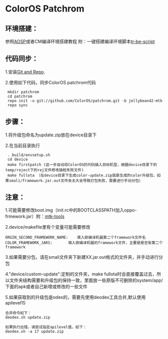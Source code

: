 ColorOS Patchrom
==================

环境搭建：
------------------
参照[AOSP](http://source.android.com/source/initializing.html)或者CM编译环境搭建教程 附：一键搭建编译环境脚本[tr-be-script](https://github.com/TeamRadium/tr-be-script)

代码同步：
----------
1.安装[Git and Repo](http://source.android.com/source/downloading.html).

2.使用如下代码，同步ColorOS patchrom代码

     mkdir patchrom
     cd patchrom
     repo init -u git://github.com/ColorOS/patchrom.git -b jellybean42-mtk
     repo sync

步骤：
-------
1.将升级包命名为update.zip放在device目录下

2.在当前目录执行

     . build/envsetup.sh
     cd device
     make firstpatch (这一步自动将ColorOS的代码插入目标机型，根据device目录下的temp/reject下的rej文件修改插桩失败文件)
     make fullota （在device目录下生成color-update.zip就是生成的color升级包，如果smali/framework.jar.out文件夹太大会导致打包失败，需要进行手动分包）


注意：
----------------
1.可能需要修改boot.img（init.rc中的BOOTCLASSPATH加入oppo-frmework.jar）附：[mtk-tools](https://github.com/bgcngm/mtk-tools)

2.device/makefile里有个变量可能需要修改

	ORGIN_SECOND_FRAMEWORK_NAME:	填入欲编译机器第二个framework文件名
	COLOR_FRAMEWORK_JARS:		填入欲编译机器的framework文件，主要是是否有第二个framework

3.如果需要分包，请在smali文件夹下新建XX.jar.out格式的文件夹，并手动进行分包

4."device/custom-update":定制的文件夹，make fullota时会直接覆盖过去，所以文件夹结构需要和升级包的保持一致，里面放一些原版不可删除的system/app/下面的apk或者自己新增或修改的一些文件

5.如果获取到的升级包是odex的，需要先使用deodex工具合并,默认使用apilevel15

	合并命令如下：
	deodex.sh update.zip

	如果执行出错，请尝试指定apilevel值，如下：
	deodex.sh -a 17 update.zip



